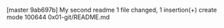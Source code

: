 [master 9ab697b] My second readme
 1 file changed, 1 insertion(+)
 create mode 100644 0x01-git/README.md
